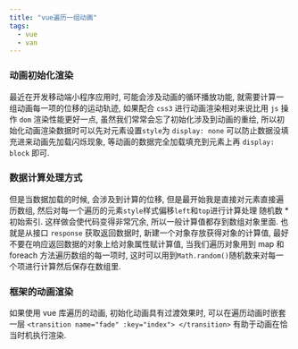 ```yaml
---
title: "vue遍历一组动画"
tags:
  - vue
  - van
---
```


### 动画初始化渲染

最近在开发移动端小程序应用时, 可能会涉及动画的循环播放功能, 就需要计算一组动画每一项的位移的运动轨迹, 如果配合 `css3` 进行动画渲染相对来说比用 `js` 操作 `dom` 渲染性能更好一点, 虽然我们常常会忘了初始化涉及到动画的重绘, 所以初始化动画渲染数据时可以先对元素设置`style`为 `display: none` 可以防止数据没填充进来动画先加载闪烁现象, 等动画的数据完全加载填充到元素上再 `display: block` 即可.

### 数据计算处理方式

但是当数据加载的时候, 会涉及到计算的位移, 但是最开始我是直接对元素直接遍历数组, 然后对每一个遍历的元素`style`样式偏移`left`和`top`进行计算处理 随机数 \* 初始索引. 这样做会使代码变得非常冗余, 所以一般计算值都存到数组对象里面. 也就是从接口 `response` 获取返回数据时, 新建一个对象存放获得对象的计算值, 最好不要在响应返回数据的对象上给对象属性赋计算值, 当我们遍历对象用到 map 和 foreach 方法遍历数组的每一项时, 这时可以用到`Math.random()`随机数来对每一个项进行计算然后保存在数组里.

### 框架的动画渲染

如果使用 vue 库遍历的动画, 初始化动画具有过渡效果时, 可以在遍历动画时嵌套一层 `<transition name="fade" :key="index"> </transition>` 有助于动画在恰当时机执行渲染.
